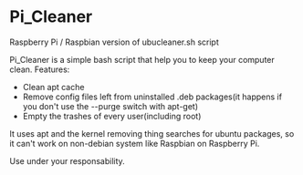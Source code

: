 Pi_Cleaner
==========

Raspberry Pi / Raspbian version of ubucleaner.sh script

Pi_Cleaner is a simple bash script that help you to keep your computer clean.
Features:
- Clean apt cache
- Remove config files left from uninstalled .deb packages(it happens if you don't use the --purge switch with apt-get)
- Empty the trashes of every user(including root)

It uses apt and the kernel removing thing searches for ubuntu packages, so it can't work on non-debian system 
like Raspbian on Raspberry Pi.

Use under your responsability.
